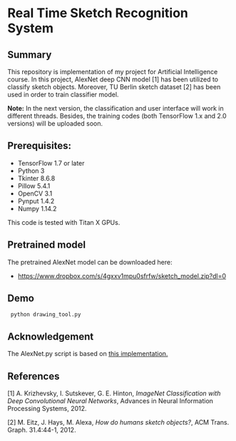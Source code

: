 # Real Time Sketch Recognition System

## Summary

This repository is implementation of my project for Artificial Intelligence course. In this project, AlexNet deep CNN model [1] has been utilized to classify sketch objects. Moreover, TU Berlin sketch dataset [2] has been used in order to train classifier model. 

**Note:** In the next version, the classification and user interface will work in different threads. Besides, the training codes (both TensorFlow 1.x and 2.0 versions) will be uploaded soon.

## Prerequisites:
- TensorFlow 1.7 or later
- Python 3
- Tkinter 8.6.8
- Pillow 5.4.1
- OpenCV 3.1
- Pynput 1.4.2
- Numpy 1.14.2

This code is tested with Titan X GPUs.

## Pretrained model

The pretrained AlexNet model can be downloaded here:
- https://www.dropbox.com/s/4gxxv1mpu0sfrfw/sketch_model.zip?dl=0

## Demo
```
 python drawing_tool.py 
```

## Acknowledgement

The AlexNet.py script is based on [this implementation.](https://github.com/kratzert/finetune_alexnet_with_tensorflow/tree/5d751d62eb4d7149f4e3fd465febf8f07d4cea9d)

## References

[1] A. Krizhevsky, I. Sutskever, G. E. Hinton, *ImageNet Classification with Deep Convolutional Neural Networks*, Advances in Neural Information Processing Systems, 2012.

[2] M. Eitz, J. Hays, M. Alexa, *How do humans sketch objects?*, ACM Trans. Graph. 31.4:44-1, 2012.
